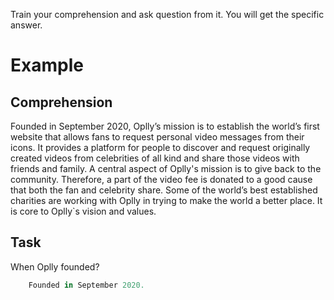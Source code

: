 Train your comprehension and ask question from it. You will get the specific answer.

# Example

## Comprehension
Founded in September 2020, Oplly’s mission is to establish the world’s first website that allows fans to request personal video messages from their icons. It provides a platform for people to discover and request originally created videos from celebrities of all kind and share those videos with friends and family. A central aspect of Oplly's mission is to give back to the community. Therefore, a part of the video fee is donated to a good cause that both the fan and celebrity share. Some of the world’s best established charities are working with Oplly in trying to make the world a better place. It is core to Oplly`s vision and values.

## Task
When Oplly founded?

```python
    Founded in September 2020.
```

